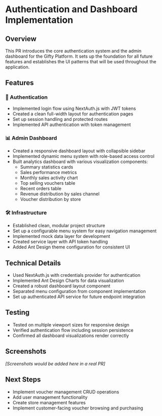 # Authentication and Dashboard Implementation

## Overview
This PR introduces the core authentication system and the admin dashboard for the Gifty Platform. It sets up the foundation for all future features and establishes the UI patterns that will be used throughout the application.

## Features

### 🔐 Authentication
- Implemented login flow using NextAuth.js with JWT tokens
- Created a clean full-width layout for authentication pages
- Set up session handling and protected routes
- Implemented API authentication with token management

### 📊 Admin Dashboard
- Created a responsive dashboard layout with collapsible sidebar
- Implemented dynamic menu system with role-based access control
- Built analytics dashboard with various visualization components:
  - Summary statistics cards
  - Sales performance metrics
  - Monthly sales activity chart
  - Top selling vouchers table
  - Recent orders table
  - Revenue distribution by sales channel
  - Voucher distribution by store

### 🛠 Infrastructure
- Established clean, modular project structure
- Set up a configurable menu system for easy navigation management
- Implemented mock data layer for development
- Created service layer with API token handling
- Added Ant Design theme configuration for consistent UI

## Technical Details
- Used NextAuth.js with credentials provider for authentication
- Implemented Ant Design Charts for data visualization
- Created a robust dashboard layout component
- Separated menu configuration from component implementation
- Set up authenticated API service for future endpoint integration

## Testing
- Tested on multiple viewport sizes for responsive design
- Verified authentication flow including session persistence
- Confirmed all dashboard visualizations render correctly

## Screenshots
*[Screenshots would be added here in a real PR]*

## Next Steps
- Implement voucher management CRUD operations
- Add user management functionality
- Create store management features
- Implement customer-facing voucher browsing and purchasing 
